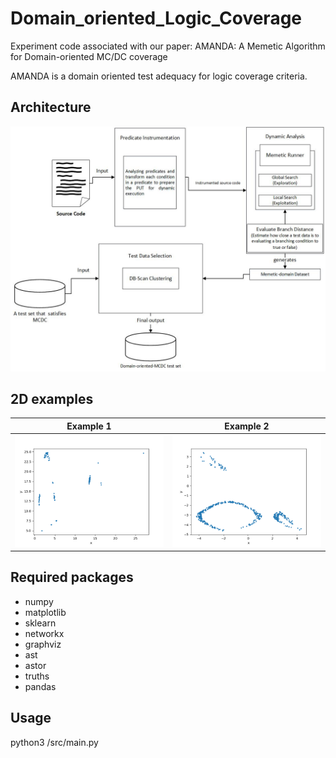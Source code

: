 # Domain_oriented_Logic_Coverage

Experiment code associated with our paper:
AMANDA: A Memetic Algorithm for Domain-oriented MC/DC coverage

AMANDA is a domain oriented test adequacy for logic coverage criteria. 

## Architecture
![alt text](/AMANDA_diagram.jpg)

## 2D examples
Example 1                                        |  Example 2
:-----------------------------------------------:|:-----------------------------------------------:
![Alt text](/ex1.gif)                            |  ![Alt text](/ex2.gif)


## Required packages
- numpy
- matplotlib
- sklearn
- networkx
- graphviz
- ast
- astor
- truths
- pandas

## Usage
python3 /src/main.py
